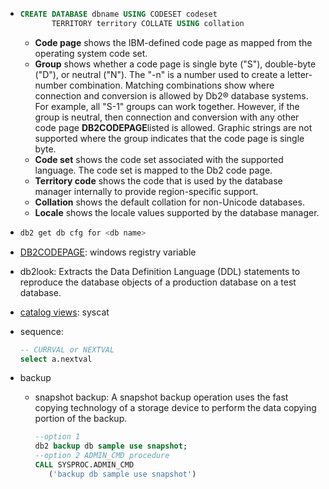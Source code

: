 - ```sql
  CREATE DATABASE dbname USING CODESET codeset 
         TERRITORY territory COLLATE USING collation
  ```
	- **Code page** shows the IBM-defined code page as mapped from the operating system code set.
	- **Group** shows whether a code page is single byte ("S"), double-byte ("D"), or neutral ("N"). The "-n" is a number used to create a letter-number combination. Matching combinations show where connection and conversion is allowed by Db2® database systems. For example, all "S-1" groups can work together. However, if the group is neutral, then connection and conversion with any other code page **DB2CODEPAGE**listed is allowed. Graphic strings are not supported where the group indicates that the code page is single byte.
	- **Code set** shows the code set associated with the supported language. The code set is mapped to the Db2 code page.
	- **Territory code** shows the code that is used by the database manager internally to provide region-specific support.
	- **Collation** shows the default collation for non-Unicode databases.
	- **Locale** shows the locale values supported by the database manager.
- ``` bash
  db2 get db cfg for <db name>
  ```
- [DB2CODEPAGE](https://www.ibm.com/docs/en/db2/11.5?topic=support-derivation-code-page-values): windows registry variable
- db2look: Extracts the Data Definition Language (DDL) statements to reproduce the database objects of a production database on a test database.
- [catalog views](https://www.ibm.com/docs/en/SSEPGG_9.7.0/com.ibm.db2.luw.sql.ref.doc/doc/r0011297.html): syscat
- sequence: 
  
  ``` sql
  -- CURRVAL or NEXTVAL 
  select a.nextval 
  
  ```
- backup
	- snapshot backup: A snapshot backup operation uses the fast copying technology of a storage device to perform the data copying portion of the backup.
	  
	  ``` sql
	  --option 1
	  db2 backup db sample use snapshot;
	  --option 2 ADMIN_CMD procedure
	  CALL SYSPROC.ADMIN_CMD
	     ('backup db sample use snapshot')
	  ```